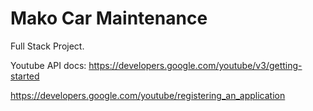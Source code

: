 # Mako Car Maintenance

Full Stack Project.


Youtube API docs:
https://developers.google.com/youtube/v3/getting-started

https://developers.google.com/youtube/registering_an_application
